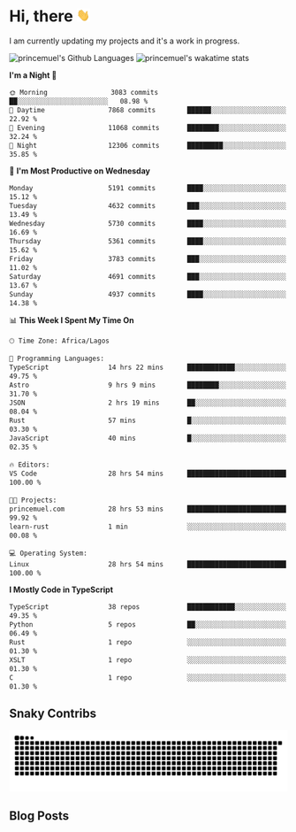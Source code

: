 # Hi, there <img src='/assets/wave.gif' alt='Just saying hello' width='24' height='24' />

<!--
**princemuel/princemuel** is a ✨ _special_ ✨ repository because its `README.md` (this file) appears on your GitHub profile.

Here are some ideas to get you started:

- 🔭 I’m currently working on ...
- 🌱 I’m currently learning ...
- 👯 I’m looking to collaborate on ...
- 🤔 I’m looking for help with ...
- 💬 Ask me about ...
- 📫 How to reach me: ...
- 😄 Pronouns: ...
- ⚡ Fun fact: ...
-->

I am currently updating my projects and it's a work in progress.

![princemuel's Github Languages](https://github-readme-stats.vercel.app/api/top-langs/?username=princemuel&text_color=586069&layout=compact&hide_border=true&title_color=0366d6&count_private=true&include_all_commits=true&theme=tokyonight&show_icons=true)
![princemuel's wakatime stats](https://github-readme-stats.vercel.app/api/wakatime?username=princemuel&text_color=586069&layout=compact&hide_border=true&title_color=0366d6&count_private=true&include_all_commits=true&theme=tokyonight&show_icons=true)

<!--START_SECTION:waka-->
**I'm a Night 🦉** 

```text
🌞 Morning                3083 commits        ██░░░░░░░░░░░░░░░░░░░░░░░   08.98 % 
🌆 Daytime                7868 commits        ██████░░░░░░░░░░░░░░░░░░░   22.92 % 
🌃 Evening                11068 commits       ████████░░░░░░░░░░░░░░░░░   32.24 % 
🌙 Night                  12306 commits       █████████░░░░░░░░░░░░░░░░   35.85 % 
```
📅 **I'm Most Productive on Wednesday** 

```text
Monday                   5191 commits        ████░░░░░░░░░░░░░░░░░░░░░   15.12 % 
Tuesday                  4632 commits        ███░░░░░░░░░░░░░░░░░░░░░░   13.49 % 
Wednesday                5730 commits        ████░░░░░░░░░░░░░░░░░░░░░   16.69 % 
Thursday                 5361 commits        ████░░░░░░░░░░░░░░░░░░░░░   15.62 % 
Friday                   3783 commits        ███░░░░░░░░░░░░░░░░░░░░░░   11.02 % 
Saturday                 4691 commits        ███░░░░░░░░░░░░░░░░░░░░░░   13.67 % 
Sunday                   4937 commits        ████░░░░░░░░░░░░░░░░░░░░░   14.38 % 
```


📊 **This Week I Spent My Time On** 

```text
🕑︎ Time Zone: Africa/Lagos

💬 Programming Languages: 
TypeScript               14 hrs 22 mins      ████████████░░░░░░░░░░░░░   49.75 % 
Astro                    9 hrs 9 mins        ████████░░░░░░░░░░░░░░░░░   31.70 % 
JSON                     2 hrs 19 mins       ██░░░░░░░░░░░░░░░░░░░░░░░   08.04 % 
Rust                     57 mins             █░░░░░░░░░░░░░░░░░░░░░░░░   03.30 % 
JavaScript               40 mins             █░░░░░░░░░░░░░░░░░░░░░░░░   02.35 % 

🔥 Editors: 
VS Code                  28 hrs 54 mins      █████████████████████████   100.00 % 

🐱‍💻 Projects: 
princemuel.com           28 hrs 53 mins      █████████████████████████   99.92 % 
learn-rust               1 min               ░░░░░░░░░░░░░░░░░░░░░░░░░   00.08 % 

💻 Operating System: 
Linux                    28 hrs 54 mins      █████████████████████████   100.00 % 
```

**I Mostly Code in TypeScript** 

```text
TypeScript               38 repos            ████████████░░░░░░░░░░░░░   49.35 % 
Python                   5 repos             ██░░░░░░░░░░░░░░░░░░░░░░░   06.49 % 
Rust                     1 repo              ░░░░░░░░░░░░░░░░░░░░░░░░░   01.30 % 
XSLT                     1 repo              ░░░░░░░░░░░░░░░░░░░░░░░░░   01.30 % 
C                        1 repo              ░░░░░░░░░░░░░░░░░░░░░░░░░   01.30 % 
```




<!--END_SECTION:waka-->

## Snaky Contribs

<img src='/assets/github-snake-dark.svg' alt='Snaky Contributions' />

## Blog Posts

<!-- BLOG-POST-LIST:START -->
<!-- BLOG-POST-LIST:END -->
